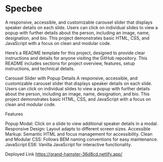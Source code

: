 # Specbee

A responsive, accessible, and customizable carousel slider that displays speaker details on each slide. Users can click on individual slides to view a popup with further details about the person, including an image, name, designation, and bio. This project demonstrates basic HTML, CSS, and JavaScript with a focus on clean and modular code.

Here’s a README template for this project, designed to provide clear instructions and details for anyone visiting the GitHub repository. This README includes sections for project overview, features, setup instructions, and technical details.

Carousel Slider with Popup Details
A responsive, accessible, and customizable carousel slider that displays speaker details on each slide. Users can click on individual slides to view a popup with further details about the person, including an image, name, designation, and bio. This project demonstrates basic HTML, CSS, and JavaScript with a focus on clean and modular code.



Features

Popup Modal: Click on a slide to view additional speaker details in a modal.
Responsive Design: Layout adapts to different screen sizes.
Accessible Markup: Semantic HTML and focus management for accessibility.
Clean and Modular CSS: Follows BEM naming conventions for easy maintenance.
JavaScript ES6: Vanilla JavaScript for interactive functionality.

Deployed Link
https://grand-hamster-36d8cd.netlify.app/
